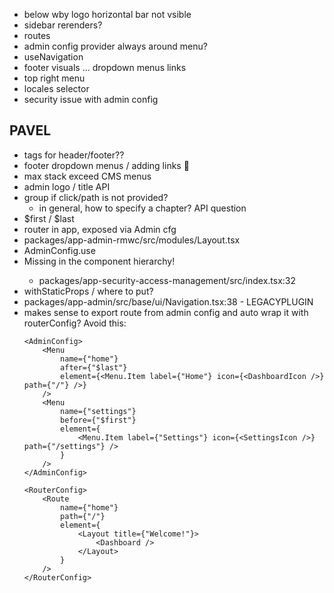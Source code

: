 - below wby logo horizontal bar not vsible
- sidebar rerenders?
- routes
- admin config provider always around menu?
- useNavigation
- footer visuals ... dropdown menus links
- top right menu
- locales selector
- security issue with admin config

## PAVEL
- tags for header/footer??
- footer dropdown menus / adding links 🤦‍
- max stack exceed CMS menus
- admin logo / title API
- group if click/path is not provided?
  - in general, how to specify a chapter? API question
- $first / $last
- router in app, exposed via Admin cfg
- packages/app-admin-rmwc/src/modules/Layout.tsx
- AdminConfig.use
- Missing <SecurityProvider> in the component hierarchy!
  - packages/app-security-access-management/src/index.tsx:32
- withStaticProps / where to put?
- packages/app-admin/src/base/ui/Navigation.tsx:38 - LEGACYPLUGIN
- makes sense to export route from admin config and auto wrap it with routerConfig? Avoid this:
  ```
  <AdminConfig>
      <Menu
          name={"home"}
          after={"$last"}
          element={<Menu.Item label={"Home"} icon={<DashboardIcon />} path={"/"} />}
      />
      <Menu
          name={"settings"}
          before={"$first"}
          element={
              <Menu.Item label={"Settings"} icon={<SettingsIcon />} path={"/settings"} />
          }
      />
  </AdminConfig>

  <RouterConfig>
      <Route
          name={"home"}
          path={"/"}
          element={
              <Layout title={"Welcome!"}>
                  <Dashboard />
              </Layout>
          }
      />
  </RouterConfig>
  ```
